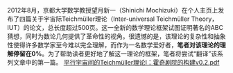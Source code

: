 
2012年8月，京都大学数学教授望月新一（Shinichi Mochizuki）在个人主页上发布了四篇关于宇宙际Teichmüller理论（Inter-universal Teichmüller Theory，IUT）的论文，总长度超过500页。这一全新的数学理论框架试图证明著名的ABC猜想，同时为数论几何提供了革命性的视角。很遗憾的是，该理论的复杂性和抽象性使得许多数学家至今难以完全理解，而作为一名数学爱好者，**笔者对该理论的理解停留在0%**。为了帮助读者更好地了解这一理论的框架，笔者将尝试“翻译”该系列文章中的第一篇。
[平行宇宙间的Teichmüller理论I：霍奇剧院的构建v0.2.pdf](https://github.com/user-attachments/files/17742010/Teichmuller.I.2.2.pdf)
